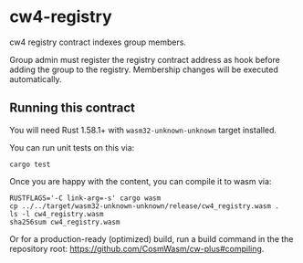 # cw4-registry

cw4 registry contract indexes group members.

Group admin must register the registry contract address as hook before adding the group to the registry. Membership changes will be executed automatically.

## Running this contract

You will need Rust 1.58.1+ with `wasm32-unknown-unknown` target installed.

You can run unit tests on this via:

`cargo test`

Once you are happy with the content, you can compile it to wasm via:

```
RUSTFLAGS='-C link-arg=-s' cargo wasm
cp ../../target/wasm32-unknown-unknown/release/cw4_registry.wasm .
ls -l cw4_registry.wasm
sha256sum cw4_registry.wasm
```

Or for a production-ready (optimized) build, run a build command in the the repository root: https://github.com/CosmWasm/cw-plus#compiling.
